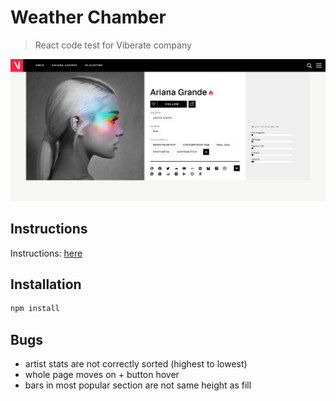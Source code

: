 # Weather Chamber

> React code test for Viberate company

![](header.png)

## Instructions

Instructions: [here](https://github.com/bste/html-css-js-naloga?fbclid=IwAR2jSjBEnwjtxbbUdsBXaMqqvMMMsOm8BQi0Jm5zrRnXvop71is-LUWLtSc)

## Installation

```sh
npm install
```

## Bugs

- artist stats are not correctly sorted (highest to lowest)
- whole page moves on + button hover
- bars in most popular section are not same height as fill
